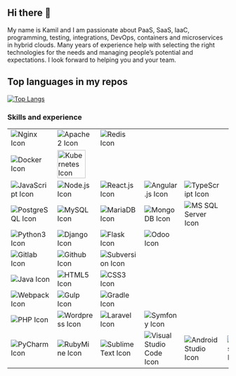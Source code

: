 ## Hi there 👋

My name is Kamil and I am passionate about PaaS, SaaS, IaaC, programming, testing, integrations, DevOps, 
containers and microservices in hybrid clouds. Many years of experience help 
with selecting the right technologies for the needs and managing people’s 
potential and expectations. I look forward to helping you and your team.

## Top languages in my repos

[![Top Langs](https://github-readme-stats.vercel.app/api/top-langs/?username=KamilWo)](https://github.com/KamilWo/github-readme-stats)

### Skills and experience

<table>
  <tbody>
    <tr>
      <td>
        <img src="https://cdn.iconscout.com/icon/free/png-64/nginx-4-1174926.png" alt="Nginx Icon">
      </td>
      <td>
        <img src="https://cdn.iconscout.com/icon/free/png-64/apache-8-1174973.png" alt="Apache2 Icon">
      </td>
      <td>
        <img src="https://cdn.iconscout.com/icon/free/png-64/redis-6-1175105.png" alt="Redis Icon">
      </td>
      <td></td>
      <td></td>
      <td></td>
      <td></td>
    </tr>
    <tr>
      <td>
        <img src="https://cdn.iconscout.com/icon/free/png-64/docker-10-1175197.png" alt="Docker Icon">
      </td>
      <td>
        <img src="https://avatars.githubusercontent.com/u/13629408?s=200" width="64px" alt="Kubernetes Icon">
      </td>
      <td></td>
      <td></td>
      <td></td>
      <td></td>
      <td></td>
    </tr>
    <tr>
      <td>
        <img src="https://cdn.iconscout.com/icon/free/png-64/javascript-24-1174950.png" alt="JavaScript Icon">
      </td>
      <td>
        <img src="https://cdn.iconscout.com/icon/free/png-64/nodejs-2-226035.png" alt="Node.js Icon">
      </td>
      <td>
        <img src="https://cdn.iconscout.com/icon/free/png-64/react-3-1175109.png" alt="React.js Icon">
      </td>
      <td>
        <img src="https://cdn.iconscout.com/icon/free/png-64/angular-3-226070.png" alt="Angular.js Icon">
      </td>
      <td>
        <img src="https://cdn.iconscout.com/icon/free/png-64/typescript-1-1175078.png" alt="TypeScript Icon">
      </td>
      <td></td>
      <td></td>
    </tr>
    <tr>
      <td>
        <img src="https://cdn.iconscout.com/icon/free/png-64/postgresql-8-1175119.png" alt="PostgreSQL Icon">
      </td>
      <td>
        <img src="https://cdn.iconscout.com/icon/free/png-64/mysql-6-226028.png" alt="MySQL Icon">
      </td>
      <td>
        <img src="https://cdn.iconscout.com/icon/free/png-64/mariadb-226022.png" alt="MariaDB Icon">
      </td>
      <td>
        <img src="https://cdn.iconscout.com/icon/free/png-64/mongodb-5-1175140.png" alt="MongoDB Icon">
      </td>
      <td>
        <img src="https://cdn.iconscout.com/icon/free/png-64/sql-4-190807.png" alt="MS SQL Server Icon">
      </td>
      <td></td>
      <td></td>
    </tr>
    <tr>
      <td>
        <img src="https://cdn.iconscout.com/icon/free/png-64/python-2-226051.png" alt="Python3 Icon">
      </td>
      <td>
        <img src="https://cdn.iconscout.com/icon/free/png-64/django-11-1175036.png" alt="Django Icon">
      </td>
      <td>
        <img src="https://cdn.iconscout.com/icon/free/png-64/flask-51-285137.png" alt="Flask Icon">
      </td>
      <td>
        <img src="https://cdn.iconscout.com/icon/free/png-64/odoo-282678.png" alt="Odoo Icon">
      </td>
      <td></td>
      <td></td>
      <td></td>
    </tr>
    <tr>
      <td>
        <img src="https://cdn.iconscout.com/icon/free/png-64/gitlab-10-1175217.png" alt="Gitlab Icon">
      </td>
      <td>
        <img src="https://cdn.iconscout.com/icon/free/png-64/github-169-1174970.png" alt="Github Icon">
      </td>
      <td>
        <img src="https://cdn.iconscout.com/icon/free/png-64/subversion-3521748-2945192.png" alt="Subversion Icon">
      </td>
      <td></td>
      <td></td>
      <td></td>
      <td></td>
    </tr>
    <tr>
      <td>
        <img src="https://cdn.iconscout.com/icon/free/png-64/java-60-1174953.png" alt="Java Icon">
      </td>
      <td>
        <img src="https://cdn.iconscout.com/icon/free/png-64/html5-42-1175210.png" alt="HTML5 Icon">
      </td>
      <td>
        <img src="https://cdn.iconscout.com/icon/free/png-64/css3-8-1175200.png" alt="CSS3 Icon">
      </td>
      <td></td>
      <td></td>
      <td></td>
      <td></td>
    </tr>
    <tr>
      <td>
        <img src="https://cdn.iconscout.com/icon/free/png-64/webpack-3-1174982.png" alt="Webpack Icon">
      </td>
      <td>
        <img src="https://cdn.iconscout.com/icon/free/png-64/gulp-1-282455.png" alt="Gulp Icon">
      </td>
      <td>
        <img src="https://cdn.iconscout.com/icon/free/png-64/gradle-1-285287.png" alt="Gradle Icon">
      </td>
      <td></td>
      <td></td>
      <td></td>
      <td></td>
    </tr>
    <tr>
      <td>
        <img src="https://cdn.iconscout.com/icon/free/png-64/php-2752101-2284918.png" alt="PHP Icon">
      </td>
      <td>
        <img src="https://cdn.iconscout.com/icon/free/png-64/wordpress-1-226061.png" alt="Wordpress Icon">
      </td>
      <td>
        <img src="https://cdn.iconscout.com/icon/free/png-64/laravel-3-1175147.png" alt="Laravel Icon">
      </td>
      <td>
        <img src="https://cdn.iconscout.com/icon/free/png-64/symfony-4-1174989.png" alt="Symfony Icon">
      </td>
      <td></td>
      <td></td>
      <td></td>
    </tr>
    <tr>
      <td>
        <img src="https://cdn.iconscout.com/icon/free/png-64/pycharm-3-1175011.png" alt="PyCharm Icon">
      </td>
      <td>
        <img src="https://cdn.iconscout.com/icon/free/png-64/rubymine-2-1175006.png" alt="RubyMine Icon">
      </td>
      <td>
        <img src="https://cdn.iconscout.com/icon/free/png-64/sublime-text-3521747-2945191.png" alt="Sublime Text Icon">
      </td>
      <td>
        <img src="https://cdn.iconscout.com/icon/free/png-64/visual-studio-code-3251603-2724650.png" alt="Visual Studio Code Icon">
      </td>
      <td>
        <img src="https://cdn.iconscout.com/icon/free/png-64/android-studio-3251591-2724643.png" alt="Android Studio Icon">
      </td>
      <td>
        <img src="https://cdn.iconscout.com/icon/free/png-64/eclipse-14-282371.png" alt="Eclipse Icon">
      </td>
      <td>
        <img src="https://cdn.iconscout.com/icon/free/png-64/visualstudio-1-1174964.png" alt="Visual Studio Icon">
      </td>
    </tr>
  </tbody>
</table>
